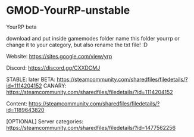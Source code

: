 # GMOD-YourRP-unstable
YourRP beta

download and put inside gamemodes folder
name this folder yourrp or change it to your category, but also rename the txt file! :D


Website:										https://sites.google.com/view/yrp

Discord:										https://discord.gg/CXXDCMJ

STABLE:	later
BETA: https://steamcommunity.com/sharedfiles/filedetails/?id=1114204152
CANARY: https://steamcommunity.com/sharedfiles/filedetails/?id=1114204152

Content: https://steamcommunity.com/sharedfiles/filedetails/?id=1189643820

[OPTIONAL] Server categories: https://steamcommunity.com/sharedfiles/filedetails/?id=1477562256

